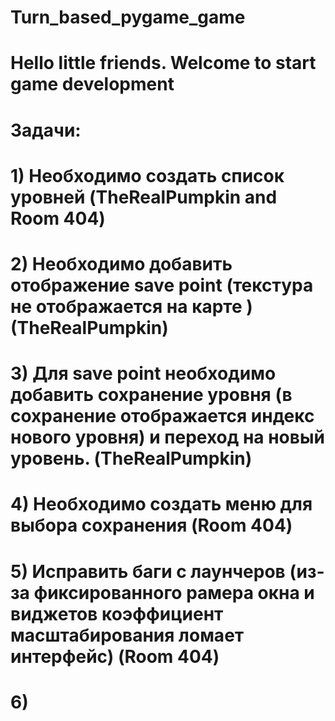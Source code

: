 # Turn_based_pygame_game
# Hello little friends. Welcome to start game development
# Задачи:
#   1) Необходимо создать список уровней (TheRealPumpkin and Room 404)
#   2) Необходимо добавить отображение save point (текстура не отображается на карте ) (TheRealPumpkin)
#   3) Для save point необходимо добавить сохранение уровня (в сохранение отображается индекс нового уровня) и переход на новый уровень. (TheRealPumpkin)
#   4) Необходимо создать меню для выбора сохранения (Room 404)
#   5) Исправить баги с лаунчеров (из-за фиксированного рамера окна и виджетов коэффициент масштабирования ломает интерфейс) (Room 404)
#   6) 